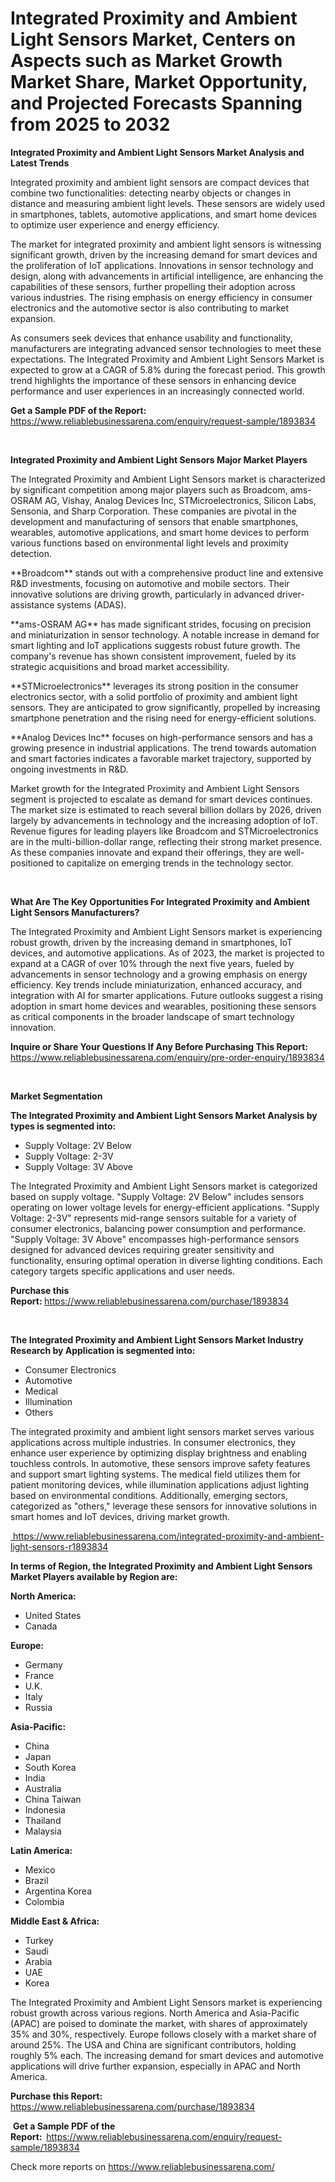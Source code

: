 <p><h1>Integrated Proximity and Ambient Light Sensors Market, Centers on Aspects such as Market Growth Market Share, Market Opportunity, and Projected Forecasts Spanning from 2025 to 2032</h1></p><p><strong>Integrated Proximity and Ambient Light Sensors Market Analysis and Latest Trends</strong></p>
<p><p>Integrated proximity and ambient light sensors are compact devices that combine two functionalities: detecting nearby objects or changes in distance and measuring ambient light levels. These sensors are widely used in smartphones, tablets, automotive applications, and smart home devices to optimize user experience and energy efficiency. </p><p>The market for integrated proximity and ambient light sensors is witnessing significant growth, driven by the increasing demand for smart devices and the proliferation of IoT applications. Innovations in sensor technology and design, along with advancements in artificial intelligence, are enhancing the capabilities of these sensors, further propelling their adoption across various industries. The rising emphasis on energy efficiency in consumer electronics and the automotive sector is also contributing to market expansion.</p><p>As consumers seek devices that enhance usability and functionality, manufacturers are integrating advanced sensor technologies to meet these expectations. The Integrated Proximity and Ambient Light Sensors Market is expected to grow at a CAGR of 5.8% during the forecast period. This growth trend highlights the importance of these sensors in enhancing device performance and user experiences in an increasingly connected world.</p></p>
<p><strong>Get a Sample PDF of the Report:&nbsp;</strong> <a href="https://www.reliablebusinessarena.com/enquiry/request-sample/1893834?utm_campaign=1841&utm_medium=2&utm_source=Github&utm_content=ia&utm_term=07042025&utm_id=integrated-proximity-and-ambient-light-sensors">https://www.reliablebusinessarena.com/enquiry/request-sample/1893834</a></p>
<p>&nbsp;</p>
<p><strong>Integrated Proximity and Ambient Light Sensors Major Market Players</strong></p>
<p><p>The Integrated Proximity and Ambient Light Sensors market is characterized by significant competition among major players such as Broadcom, ams-OSRAM AG, Vishay, Analog Devices Inc, STMicroelectronics, Silicon Labs, Sensonia, and Sharp Corporation. These companies are pivotal in the development and manufacturing of sensors that enable smartphones, wearables, automotive applications, and smart home devices to perform various functions based on environmental light levels and proximity detection.</p><p>**Broadcom** stands out with a comprehensive product line and extensive R&D investments, focusing on automotive and mobile sectors. Their innovative solutions are driving growth, particularly in advanced driver-assistance systems (ADAS).</p><p>**ams-OSRAM AG** has made significant strides, focusing on precision and miniaturization in sensor technology. A notable increase in demand for smart lighting and IoT applications suggests robust future growth. The company's revenue has shown consistent improvement, fueled by its strategic acquisitions and broad market accessibility.</p><p>**STMicroelectronics** leverages its strong position in the consumer electronics sector, with a solid portfolio of proximity and ambient light sensors. They are anticipated to grow significantly, propelled by increasing smartphone penetration and the rising need for energy-efficient solutions.</p><p>**Analog Devices Inc** focuses on high-performance sensors and has a growing presence in industrial applications. The trend towards automation and smart factories indicates a favorable market trajectory, supported by ongoing investments in R&D.</p><p>Market growth for the Integrated Proximity and Ambient Light Sensors segment is projected to escalate as demand for smart devices continues. The market size is estimated to reach several billion dollars by 2026, driven largely by advancements in technology and the increasing adoption of IoT. Revenue figures for leading players like Broadcom and STMicroelectronics are in the multi-billion-dollar range, reflecting their strong market presence. As these companies innovate and expand their offerings, they are well-positioned to capitalize on emerging trends in the technology sector.</p></p>
<p>&nbsp;</p>
<p><strong>What Are The Key Opportunities For Integrated Proximity and Ambient Light Sensors Manufacturers?</strong></p>
<p><p>The Integrated Proximity and Ambient Light Sensors market is experiencing robust growth, driven by the increasing demand in smartphones, IoT devices, and automotive applications. As of 2023, the market is projected to expand at a CAGR of over 10% through the next five years, fueled by advancements in sensor technology and a growing emphasis on energy efficiency. Key trends include miniaturization, enhanced accuracy, and integration with AI for smarter applications. Future outlooks suggest a rising adoption in smart home devices and wearables, positioning these sensors as critical components in the broader landscape of smart technology innovation.</p></p>
<p><strong>Inquire or Share Your Questions If Any Before Purchasing This Report:</strong> <a href="https://www.reliablebusinessarena.com/enquiry/pre-order-enquiry/1893834?utm_campaign=1841&utm_medium=2&utm_source=Github&utm_content=ia&utm_term=07042025&utm_id=integrated-proximity-and-ambient-light-sensors">https://www.reliablebusinessarena.com/enquiry/pre-order-enquiry/1893834</a></p>
<p>&nbsp;</p>
<p><strong>Market Segmentation</strong></p>
<p><strong>The Integrated Proximity and Ambient Light Sensors Market Analysis by types is segmented into:</strong></p>
<p><ul><li>Supply Voltage: 2V Below</li><li>Supply Voltage: 2-3V</li><li>Supply Voltage: 3V Above</li></ul></p>
<p><p>The Integrated Proximity and Ambient Light Sensors market is categorized based on supply voltage. "Supply Voltage: 2V Below" includes sensors operating on lower voltage levels for energy-efficient applications. "Supply Voltage: 2-3V" represents mid-range sensors suitable for a variety of consumer electronics, balancing power consumption and performance. "Supply Voltage: 3V Above" encompasses high-performance sensors designed for advanced devices requiring greater sensitivity and functionality, ensuring optimal operation in diverse lighting conditions. Each category targets specific applications and user needs.</p></p>
<p><strong>Purchase this Report:&nbsp;</strong><a href="https://www.reliablebusinessarena.com/purchase/1893834?utm_campaign=1841&utm_medium=2&utm_source=Github&utm_content=ia&utm_term=07042025&utm_id=integrated-proximity-and-ambient-light-sensors">https://www.reliablebusinessarena.com/purchase/1893834</a></p>
<p>&nbsp;</p>
<p><strong>The Integrated Proximity and Ambient Light Sensors Market Industry Research by Application is segmented into:</strong></p>
<p><ul><li>Consumer Electronics</li><li>Automotive</li><li>Medical</li><li>Illumination</li><li>Others</li></ul></p>
<p><p>The integrated proximity and ambient light sensors market serves various applications across multiple industries. In consumer electronics, they enhance user experience by optimizing display brightness and enabling touchless controls. In automotive, these sensors improve safety features and support smart lighting systems. The medical field utilizes them for patient monitoring devices, while illumination applications adjust lighting based on environmental conditions. Additionally, emerging sectors, categorized as "others," leverage these sensors for innovative solutions in smart homes and IoT devices, driving market growth.</p></p>
<p><a href="https://www.reliablebusinessarena.com/integrated-proximity-and-ambient-light-sensors-r1893834?utm_campaign=1841&utm_medium=2&utm_source=Github&utm_content=ia&utm_term=07042025&utm_id=integrated-proximity-and-ambient-light-sensors">&nbsp;https://www.reliablebusinessarena.com/integrated-proximity-and-ambient-light-sensors-r1893834</a></p>
<p><strong>In terms of Region, the Integrated Proximity and Ambient Light Sensors Market Players available by Region are:</strong></p>
<p>
    <p> <strong> North America: </strong>
        <ul>
            <li>United States</li>
            <li>Canada</li>
        </ul>
        </p> 
    <p> <strong> Europe: </strong>
        <ul>
            <li>Germany</li>
            <li>France</li>
            <li>U.K.</li>
            <li>Italy</li>
            <li>Russia</li>
        </ul>
        </p> 
    <p> <strong> Asia-Pacific: </strong>
        <ul>
            <li>China</li>
            <li>Japan</li>
            <li>South Korea</li>
            <li>India</li>
            <li>Australia</li>
            <li>China Taiwan</li>
            <li>Indonesia</li>
            <li>Thailand</li>
            <li>Malaysia</li>
        </ul>
        </p> 
    <p> <strong> Latin America: </strong>
        <ul>
            <li>Mexico</li>
            <li>Brazil</li>
            <li>Argentina Korea</li>
            <li>Colombia</li>
        </ul>
        </p> 
    <p> <strong> Middle East & Africa: </strong>
        <ul>
            <li>Turkey</li>
            <li>Saudi</li>
            <li>Arabia</li>
            <li>UAE</li>
            <li>Korea</li>
        </ul>
    </p>
    </p>
<p><p>The Integrated Proximity and Ambient Light Sensors market is experiencing robust growth across various regions. North America and Asia-Pacific (APAC) are poised to dominate the market, with shares of approximately 35% and 30%, respectively. Europe follows closely with a market share of around 25%. The USA and China are significant contributors, holding roughly 5% each. The increasing demand for smart devices and automotive applications will drive further expansion, especially in APAC and North America.</p></p>
<p><strong>Purchase this Report: </strong><a href="https://www.reliablebusinessarena.com/purchase/1893834?utm_campaign=1841&utm_medium=2&utm_source=Github&utm_content=ia&utm_term=07042025&utm_id=integrated-proximity-and-ambient-light-sensors">https://www.reliablebusinessarena.com/purchase/1893834</a></p>
<p>&nbsp;<strong>Get a Sample PDF of the Report:&nbsp;&nbsp;</strong><a href="https://www.reliablebusinessarena.com/enquiry/request-sample/1893834?utm_campaign=1841&utm_medium=2&utm_source=Github&utm_content=ia&utm_term=07042025&utm_id=integrated-proximity-and-ambient-light-sensors">https://www.reliablebusinessarena.com/enquiry/request-sample/1893834</a></p>
<p><strong></strong></p>
<p>Check more reports on <a href="https://www.reliablebusinessarena.com/?utm_campaign=1841&utm_medium=2&utm_source=Github&utm_content=ia&utm_term=07042025&utm_id=integrated-proximity-and-ambient-light-sensors">https://www.reliablebusinessarena.com/</a></p>